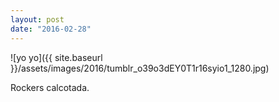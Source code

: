 ```yaml
---
layout: post
date: "2016-02-28"
---
```


![yo yo]({{ site.baseurl }}/assets/images/2016/tumblr_o39o3dEY0T1r16syio1_1280.jpg)

Rockers calcotada.
